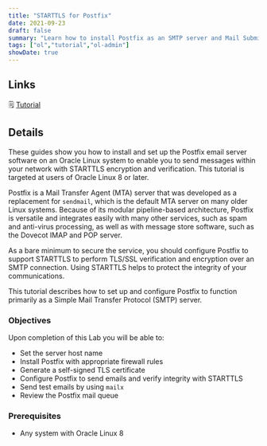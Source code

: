 ```yaml
---
title: "STARTTLS for Postfix"
date: 2021-09-23
draft: false
summary: "Learn how to install Postfix as an SMTP server and Mail Submission Agent with STARTTLS on Oracle Linux."
tags: ["ol","tutorial","ol-admin"]
showDate: true
---
```


## Links

:spiral_notepad: [Tutorial](https://docs.oracle.com/en/learn/oracle-linux-postfix-starttls)

## Details

These guides show you how to install and set up the Postfix email server software on an Oracle Linux system to enable you to send messages within your network with STARTTLS encryption and verification. This tutorial is targeted at users of Oracle Linux 8 or later.

Postfix is a Mail Transfer Agent (MTA) server that was developed as a replacement for `sendmail`, which is the default MTA server on many older Linux systems. Because of its modular pipeline-based architecture, Postfix is versatile and integrates easily with many other services, such as spam and anti-virus processing, as well as with message store software, such as the Dovecot IMAP and POP server.

As a bare minimum to secure the service, you should configure Postfix to support STARTTLS to perform TLS/SSL verification and encryption over an SMTP connection. Using STARTTLS helps to protect the integrity of your communications.

This tutorial describes how to set up and configure Postfix to function primarily as a Simple Mail Transfer Protocol (SMTP) server.

### Objectives

Upon completion of this Lab you will be able to:

- Set the server host name
- Install Postfix with appropriate firewall rules
- Generate a self-signed TLS certificate
- Configure Postfix to send emails and verify integrity with STARTTLS
- Send test emails by using `mailx`
- Review the Postfix mail queue

### Prerequisites

- Any system with Oracle Linux 8

